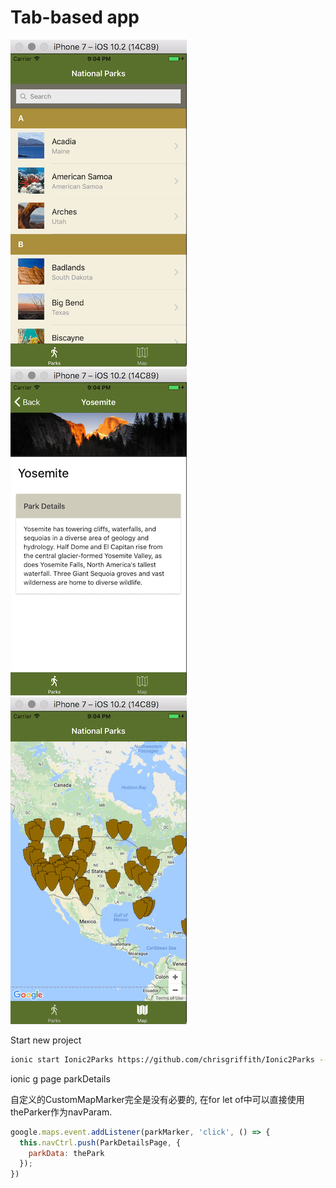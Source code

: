 Tab-based app
===

![screen1](screenshots/s1.min.png)
![screen2](screenshots/s2.min.png)
![screen3](screenshots/s3.min.png)

Start new project
```bash
ionic start Ionic2Parks https://github.com/chrisgriffith/Ionic2Parks --v2
```

ionic g page parkDetails

自定义的CustomMapMarker完全是没有必要的, 在for let of中可以直接使用theParker作为navParam.

```js
google.maps.event.addListener(parkMarker, 'click', () => {
  this.navCtrl.push(ParkDetailsPage, {
    parkData: thePark
  });
})
```
